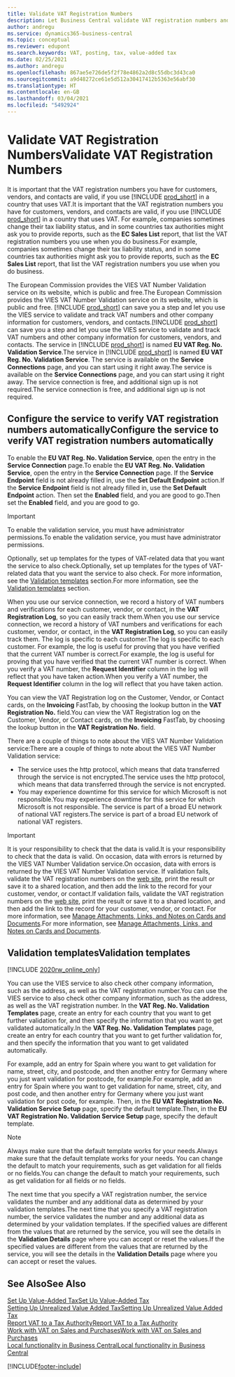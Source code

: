 ```yaml
---
title: Validate VAT Registration Numbers
description: Let Business Central validate VAT registration numbers and other company information for your contacts, customers, and vendors, based on the European Union VIES VAT Number Validation service.
author: andregu
ms.service: dynamics365-business-central
ms.topic: conceptual
ms.reviewer: edupont
ms.search.keywords: VAT, posting, tax, value-added tax
ms.date: 02/25/2021
ms.author: andregu
ms.openlocfilehash: 867ae5e726de5f2f78e4862a2d8c55dbc3d43ca0
ms.sourcegitcommit: a9d48272ce61e5d512a30417412b5363e56abf30
ms.translationtype: HT
ms.contentlocale: en-GB
ms.lasthandoff: 03/04/2021
ms.locfileid: "5492924"
---
```

# <a name="validate-vat-registration-numbers"></a><span data-ttu-id="6e30f-103">Validate VAT Registration Numbers</span><span class="sxs-lookup"><span data-stu-id="6e30f-103">Validate VAT Registration Numbers</span></span>

<span data-ttu-id="6e30f-104">It is important that the VAT registration numbers you have for customers, vendors, and contacts are valid, if you use [!INCLUDE [prod_short](includes/prod_short.md)] in a country that uses VAT.</span><span class="sxs-lookup"><span data-stu-id="6e30f-104">It is important that the VAT registration numbers you have for customers, vendors, and contacts are valid, if you use [!INCLUDE [prod_short](includes/prod_short.md)] in a country that uses VAT.</span></span> <span data-ttu-id="6e30f-105">For example, companies sometimes change their tax liability status, and in some countries tax authorities might ask you to provide reports, such as the **EC Sales List** report, that list the VAT registration numbers you use when you do business.</span><span class="sxs-lookup"><span data-stu-id="6e30f-105">For example, companies sometimes change their tax liability status, and in some countries tax authorities might ask you to provide reports, such as the **EC Sales List** report, that list the VAT registration numbers you use when you do business.</span></span>

<span data-ttu-id="6e30f-106">The European Commission provides the VIES VAT Number Validation service on its website, which is public and free.</span><span class="sxs-lookup"><span data-stu-id="6e30f-106">The European Commission provides the VIES VAT Number Validation service on its website, which is public and free.</span></span> <span data-ttu-id="6e30f-107">[!INCLUDE [prod_short](includes/prod_short.md)] can save you a step and let you use the VIES service to validate and track VAT numbers and other company information for customers, vendors, and contacts.</span><span class="sxs-lookup"><span data-stu-id="6e30f-107">[!INCLUDE [prod_short](includes/prod_short.md)] can save you a step and let you use the VIES service to validate and track VAT numbers and other company information for customers, vendors, and contacts.</span></span> <span data-ttu-id="6e30f-108">The service in [!INCLUDE [prod_short](includes/prod_short.md)] is named **EU VAT Reg. No. Validation Service**.</span><span class="sxs-lookup"><span data-stu-id="6e30f-108">The service in [!INCLUDE [prod_short](includes/prod_short.md)] is named **EU VAT Reg. No. Validation Service**.</span></span> <span data-ttu-id="6e30f-109">The service is available on the **Service Connections** page, and you can start using it right away.</span><span class="sxs-lookup"><span data-stu-id="6e30f-109">The service is available on the **Service Connections** page, and you can start using it right away.</span></span> <span data-ttu-id="6e30f-110">The service connection is free, and additional sign up is not required.</span><span class="sxs-lookup"><span data-stu-id="6e30f-110">The service connection is free, and additional sign up is not required.</span></span>

## <a name="configure-the-service-to-verify-vat-registration-numbers-automatically"></a><span data-ttu-id="6e30f-111">Configure the service to verify VAT registration numbers automatically</span><span class="sxs-lookup"><span data-stu-id="6e30f-111">Configure the service to verify VAT registration numbers automatically</span></span>

<span data-ttu-id="6e30f-112">To enable the **EU VAT Reg. No. Validation Service**, open the entry in the **Service Connection** page.</span><span class="sxs-lookup"><span data-stu-id="6e30f-112">To enable the **EU VAT Reg. No. Validation Service**, open the entry in the **Service Connection** page.</span></span> <span data-ttu-id="6e30f-113">If the **Service Endpoint** field is not already filled in, use the **Set Default Endpoint** action.</span><span class="sxs-lookup"><span data-stu-id="6e30f-113">If the **Service Endpoint** field is not already filled in, use the **Set Default Endpoint** action.</span></span> <span data-ttu-id="6e30f-114">Then set the **Enabled** field, and you are good to go.</span><span class="sxs-lookup"><span data-stu-id="6e30f-114">Then set the **Enabled** field, and you are good to go.</span></span>  

> [!IMPORTANT]
> <span data-ttu-id="6e30f-115">To enable the validation service, you must have administrator permissions.</span><span class="sxs-lookup"><span data-stu-id="6e30f-115">To enable the validation service, you must have administrator permissions.</span></span>

<span data-ttu-id="6e30f-116">Optionally, set up templates for the types of VAT-related data that you want the service to also check.</span><span class="sxs-lookup"><span data-stu-id="6e30f-116">Optionally, set up templates for the types of VAT-related data that you want the service to also check.</span></span> <span data-ttu-id="6e30f-117">For more information, see the [Validation templates](#validation-templates) section.</span><span class="sxs-lookup"><span data-stu-id="6e30f-117">For more information, see the [Validation templates](#validation-templates) section.</span></span>

<span data-ttu-id="6e30f-118">When you use our service connection, we record a history of VAT numbers and verifications for each customer, vendor, or contact, in the **VAT Registration Log**, so you can easily track them.</span><span class="sxs-lookup"><span data-stu-id="6e30f-118">When you use our service connection, we record a history of VAT numbers and verifications for each customer, vendor, or contact, in the **VAT Registration Log**, so you can easily track them.</span></span> <span data-ttu-id="6e30f-119">The log is specific to each customer.</span><span class="sxs-lookup"><span data-stu-id="6e30f-119">The log is specific to each customer.</span></span> <span data-ttu-id="6e30f-120">For example, the log is useful for proving that you have verified that the current VAT number is correct.</span><span class="sxs-lookup"><span data-stu-id="6e30f-120">For example, the log is useful for proving that you have verified that the current VAT number is correct.</span></span> <span data-ttu-id="6e30f-121">When you verify a VAT number, the **Request Identifier** column in the log will reflect that you have taken action.</span><span class="sxs-lookup"><span data-stu-id="6e30f-121">When you verify a VAT number, the **Request Identifier** column in the log will reflect that you have taken action.</span></span>

<span data-ttu-id="6e30f-122">You can view the VAT Registration log on the Customer, Vendor, or Contact cards, on the **Invoicing** FastTab, by choosing the lookup button in the **VAT Registration No.** field.</span><span class="sxs-lookup"><span data-stu-id="6e30f-122">You can view the VAT Registration log on the Customer, Vendor, or Contact cards, on the **Invoicing** FastTab, by choosing the lookup button in the **VAT Registration No.** field.</span></span>  

<span data-ttu-id="6e30f-123">There are a couple of things to note about the VIES VAT Number Validation service:</span><span class="sxs-lookup"><span data-stu-id="6e30f-123">There are a couple of things to note about the VIES VAT Number Validation service:</span></span>

* <span data-ttu-id="6e30f-124">The service uses the http protocol, which means that data transferred through the service is not encrypted.</span><span class="sxs-lookup"><span data-stu-id="6e30f-124">The service uses the http protocol, which means that data transferred through the service is not encrypted.</span></span>  
* <span data-ttu-id="6e30f-125">You may experience downtime for this service for which Microsoft is not responsible.</span><span class="sxs-lookup"><span data-stu-id="6e30f-125">You may experience downtime for this service for which Microsoft is not responsible.</span></span> <span data-ttu-id="6e30f-126">The service is part of a broad EU network of national VAT registers.</span><span class="sxs-lookup"><span data-stu-id="6e30f-126">The service is part of a broad EU network of national VAT registers.</span></span>

> [!IMPORTANT]
> <span data-ttu-id="6e30f-127">It is your responsibility to check that the data is valid.</span><span class="sxs-lookup"><span data-stu-id="6e30f-127">It is your responsibility to check that the data is valid.</span></span> <span data-ttu-id="6e30f-128">On occasion, data with errors is returned by the VIES VAT Number Validation service.</span><span class="sxs-lookup"><span data-stu-id="6e30f-128">On occasion, data with errors is returned by the VIES VAT Number Validation service.</span></span> <span data-ttu-id="6e30f-129">If validation fails, validate the VAT registration numbers on the [web site](https://ec.europa.eu/taxation_customs/vies/), print the result or save it to a shared location, and then add the link to the record for your customer, vendor, or contact.</span><span class="sxs-lookup"><span data-stu-id="6e30f-129">If validation fails, validate the VAT registration numbers on the [web site](https://ec.europa.eu/taxation_customs/vies/), print the result or save it to a shared location, and then add the link to the record for your customer, vendor, or contact.</span></span> <span data-ttu-id="6e30f-130">For more information, see [Manage Attachments, Links, and Notes on Cards and Documents](ui-how-add-link-to-record.md).</span><span class="sxs-lookup"><span data-stu-id="6e30f-130">For more information, see [Manage Attachments, Links, and Notes on Cards and Documents](ui-how-add-link-to-record.md).</span></span>

## <a name="validation-templates"></a><span data-ttu-id="6e30f-131">Validation templates</span><span class="sxs-lookup"><span data-stu-id="6e30f-131">Validation templates</span></span>

[!INCLUDE [2020rw_online_only](includes/2020rw_online_only.md)]

<span data-ttu-id="6e30f-132">You can use the VIES service to also check other company information, such as the address, as well as the VAT registration number.</span><span class="sxs-lookup"><span data-stu-id="6e30f-132">You can use the VIES service to also check other company information, such as the address, as well as the VAT registration number.</span></span> <span data-ttu-id="6e30f-133">In the **VAT Reg. No. Validation Templates** page, create an entry for each country that you want to get further validation for, and then specify the information that you want to get validated automatically.</span><span class="sxs-lookup"><span data-stu-id="6e30f-133">In the **VAT Reg. No. Validation Templates** page, create an entry for each country that you want to get further validation for, and then specify the information that you want to get validated automatically.</span></span>  

<span data-ttu-id="6e30f-134">For example, add an entry for Spain where you want to get validation for name, street, city, and postcode, and then another entry for Germany where you just want validation for postcode, for example.</span><span class="sxs-lookup"><span data-stu-id="6e30f-134">For example, add an entry for Spain where you want to get validation for name, street, city, and post code, and then another entry for Germany where you just want validation for post code, for example.</span></span> <span data-ttu-id="6e30f-135">Then, in the **EU VAT Registration No. Validation Service Setup** page, specify the default template.</span><span class="sxs-lookup"><span data-stu-id="6e30f-135">Then, in the **EU VAT Registration No. Validation Service Setup** page, specify the default template.</span></span>  

> [!NOTE]
> <span data-ttu-id="6e30f-136">Always make sure that the default template works for your needs.</span><span class="sxs-lookup"><span data-stu-id="6e30f-136">Always make sure that the default template works for your needs.</span></span> <span data-ttu-id="6e30f-137">You can change the default to match your requirements, such as get validation for all fields or no fields.</span><span class="sxs-lookup"><span data-stu-id="6e30f-137">You can change the default to match your requirements, such as get validation for all fields or no fields.</span></span>

<span data-ttu-id="6e30f-138">The next time that you specify a VAT registration number, the service validates the number and any additional data as determined by your validation templates.</span><span class="sxs-lookup"><span data-stu-id="6e30f-138">The next time that you specify a VAT registration number, the service validates the number and any additional data as determined by your validation templates.</span></span> <span data-ttu-id="6e30f-139">If the specified values are different from the values that are returned by the service, you will see the details in the **Validation Details** page where you can accept or reset the values.</span><span class="sxs-lookup"><span data-stu-id="6e30f-139">If the specified values are different from the values that are returned by the service, you will see the details in the **Validation Details** page where you can accept or reset the values.</span></span>  

## <a name="see-also"></a><span data-ttu-id="6e30f-140">See Also</span><span class="sxs-lookup"><span data-stu-id="6e30f-140">See Also</span></span>

[<span data-ttu-id="6e30f-141">Set Up Value-Added Tax</span><span class="sxs-lookup"><span data-stu-id="6e30f-141">Set Up Value-Added Tax</span></span>](finance-setup-vat.md)  
[<span data-ttu-id="6e30f-142">Setting Up Unrealized Value Added Tax</span><span class="sxs-lookup"><span data-stu-id="6e30f-142">Setting Up Unrealized Value Added Tax</span></span>](finance-setup-unrealized-vat.md)  
[<span data-ttu-id="6e30f-143">Report VAT to a Tax Authority</span><span class="sxs-lookup"><span data-stu-id="6e30f-143">Report VAT to a Tax Authority</span></span>](finance-how-report-vat.md)  
[<span data-ttu-id="6e30f-144">Work with VAT on Sales and Purchases</span><span class="sxs-lookup"><span data-stu-id="6e30f-144">Work with VAT on Sales and Purchases</span></span>](finance-work-with-vat.md)  
[<span data-ttu-id="6e30f-145">Local functionality in Business Central</span><span class="sxs-lookup"><span data-stu-id="6e30f-145">Local functionality in Business Central</span></span>](about-localization.md)  


[!INCLUDE[footer-include](includes/footer-banner.md)]
